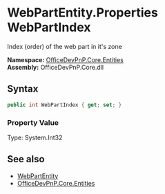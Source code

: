 # WebPartEntity.Properties WebPartIndex
Index (order) of the web part in it's zone  

**Namespace:** [OfficeDevPnP.Core.Entities](OfficeDevPnP.Core.Entities.md)  
**Assembly:** OfficeDevPnP.Core.dll  
## Syntax
```C#
public int WebPartIndex { get; set; }
```

### Property Value
Type: System.Int32  

## See also
- [WebPartEntity](OfficeDevPnP.Core.Entities.WebPartEntity.md) 
- [OfficeDevPnP.Core.Entities](OfficeDevPnP.Core.Entities.md)

